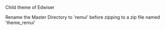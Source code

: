 Child theme of Edwiser

Rename the Master Directory to 'remui' before zipping to a zip file named 'theme_remui'